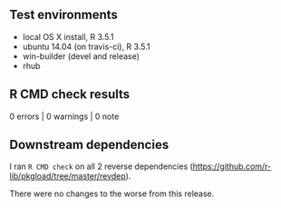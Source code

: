 ## Test environments
* local OS X install, R 3.5.1
* ubuntu 14.04 (on travis-ci), R 3.5.1
* win-builder (devel and release)
* rhub

## R CMD check results

0 errors | 0 warnings | 0 note

## Downstream dependencies

I ran `R CMD check` on all 2 reverse dependencies
(https://github.com/r-lib/pkgload/tree/master/revdep).

There were no changes to the worse from this release.
